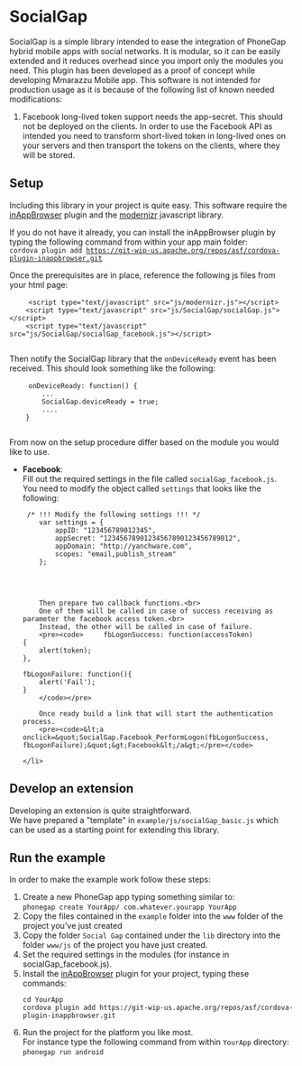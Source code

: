 SocialGap
=========

SocialGap is a simple library intended to ease the integration of PhoneGap hybrid mobile apps with social networks.
It is modular, so it can be easily extended and it reduces overhead since you import only the modules you need.
This plugin has been developed as a proof of concept while developing Mmarazzu Mobile app.
This software is not intended for production usage as it is because of the following list of known needed modifications:

<ol>
	<li> 
		Facebook long-lived token support needs the app-secret. This should not be deployed on the clients. 
		In order to use the Facebook API as intended you need to transform short-lived token in long-lived 
		ones on your servers and then transport the tokens on the clients, where they will be stored.
	</li>
</ol>

Setup
-------

Including this library in your project is quite easy.
This software require the <a href="https://github.com/apache/cordova-plugin-inappbrowser/blob/master/doc/index.md" target="_blank">inAppBrowser</a> plugin and the <a href="http://modernizr.com/" target="_blank">modernizr</a> javascript library. <br>

If you do not have it already, you can install the inAppBrowser plugin by typing the following command from within your app main folder: <br>
<code>cordova plugin add https://git-wip-us.apache.org/repos/asf/cordova-plugin-inappbrowser.git</code> <br>

Once the prerequisites are in place, reference the following js files from your html page:
<pre>
	<code>&lt;script type=&quot;text/javascript&quot; src=&quot;js/modernizr.js&quot;&gt;&lt;/script&gt;
	&lt;script type=&quot;text/javascript&quot; src=&quot;js/SocialGap/socialGap.js&quot;&gt;&lt;/script&gt;
	&lt;script type=&quot;text/javascript&quot; src=&quot;js/SocialGap/socialGap_facebook.js&quot;&gt;&lt;/script&gt;
    </code>
</pre>

Then notify the SocialGap library that the <code>onDeviceReady</code> event has been received.
This should look something like the following:

<pre>
	<code>onDeviceReady: function() {
		...
		SocialGap.deviceReady = true;
		....
    }
	</code>
</pre>

From now on the setup procedure differ based on the module you would like to use.

<ul>
	<li><b>Facebook</b>:<br>
		Fill out the required settings in the file called <code>socialGap_facebook.js</code>.<br>
		You need to modify the object called <code>settings</code> that looks like the following:<br>
		<pre><code>	/* !!! Modify the following settings !!! */
	var settings = {
		appID: "123456789012345",
		appSecret: "12345678901234567890123456789012",
		appDomain: "http://yanchware.com",
		scopes: "email,publish_stream"
	};
		</code></pre><br>
		
		Then prepare two callback functions.<br>
		One of them will be called in case of success receiving as parameter the facebook access token.<br>
		Instead, the other will be called in case of failure.
		<pre><code>		fbLogonSuccess: function(accessToken)
	{
		alert(token);
	},

	fbLogonFailure: function(){
		alert('Fail');
	}
		</code></pre>
		
		Once ready build a link that will start the authentication process.
		<pre><code>&lt;a onclick=&quot;SocialGap.Facebook_PerformLogon(fbLogonSuccess, fbLogonFailure);&quot;&gt;Facebook&lt;/a&gt;</pre></code>
		
	</li>
</ul>

Develop an extension
---------------------
Developing an extension is quite straightforward. <br>
We have prepared a "template" in <code>example/js/socialGap_basic.js</code> which can be used as a starting point for extending this library.

Run the example
-------
In order to make the example work follow these steps:
<ol>
	<li> Create a new PhoneGap app typing something similar to:<br>
   		<code>phonegap create YourApp/ com.whatever.yourapp YourApp</code></li>
		<li> Copy the files contained in the <code>example</code> folder into the <code>www</code> folder of the project you've just created</li>
		<li> Copy the folder <code>Social Gap</code> contained under the <code>lib</code> directory into the folder <code>www/js</code> of the project you have just created.</li>
		<li>Set the required settings in the modules (for instance in socialGap_facebook.js).</li>
		<li>Install the <a href="https://github.com/apache/cordova-plugin-inappbrowser/blob/master/doc/index.md" target="_blank">inAppBrowser</a> plugin for your project, typing these commands:
			<pre><code>cd YourApp
cordova plugin add https://git-wip-us.apache.org/repos/asf/cordova-plugin-inappbrowser.git</code></pre>			
		</li>
		<li> 
			Run the project for the platform you like most. <br>
			For instance type the following command from within <code>YourApp</code> directory:<br/>
   			<code>phonegap run android</code>
		</li>
</ol>
